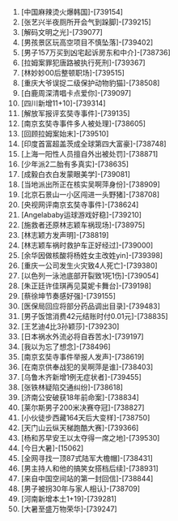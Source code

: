 
1. [中国麻辣烫火爆韩国]-[739154]
1. [张艺兴半夜厕所开会气到跺脚]-[739215]
1. [解码文明之光]-[739077]
1. [男孩景区玩高空项目不慎坠落]-[739402]
1. [男子157万买到凶宅起诉房东和中介]-[738736]
1. [拉姆案罪犯唐路被执行死刑]-[739367]
1. [林妙妙00后整顿职场]-[739515]
1. [重庆大爷误捉二级保护动物豹猫]-[738508]
1. [白鹿周深清唱卡点爱你]-[739097]
1. [四川新增11+10]-[739314]
1. [解放军报评玄奘寺事件]-[739135]
1. [南京玄奘寺事件多人被处理]-[738605]
1. [回顾拉姆案始末]-[739510]
1. [印度首富超盖茨成全球第四大富豪]-[738748]
1. [上海一阳性人员擅自外出被处罚]-[738871]
1. [少年派2二胎有多真实]-[738635]
1. [成毅白衣白发蒙眼美学]-[739081]
1. [当地派出所正在核实吴啊萍身份]-[738909]
1. [北京石景山一小区闯进一头野猪]-[738708]
1. [央视网评南京玄奘寺事件]-[738624]
1. [Angelababy运球游戏好稳]-[739210]
1. [施救者还原林志颖车祸现场]-[738975]
1. [林志颖方发声明]-[738819]
1. [林志颖车祸时救护车正好经过]-[739000]
1. [余华因做核酸将杨姓女主改姓yin]-[739398]
1. [重庆一公司发生火灾致4人死亡]-[739380]
1. [以色列一泳池底部开裂致1死1伤]-[739054]
1. [朱正廷许佳琪再见莫妮卡舞台]-[739198]
1. [蔡徐坤节奏感好强]-[739155]
1. [医保局回应将部分药品调出目录]-[739483]
1. [男子饭馆消费42元结账时付0.01元]-[738835]
1. [王艺迪4比3孙颖莎]-[739230]
1. [日本祸水外流必将自吞苦水]-[739197]
1. [我以为忘了想念]-[738496]
1. [南京玄奘寺事件举报人发声]-[738619]
1. [在南京供奉战犯的吴啊萍是谁]-[738403]
1. [乌鲁木齐新增1例无症状者]-[739455]
1. [张铁林疑陷交通纠纷]-[738618]
1. [济南公安破获18年前命案]-[738834]
1. [莱尔斯男子200米决赛夺冠]-[738827]
1. [小伙徒步西藏164天后大变样]-[738750]
1. [天门山云纵天梯跑酷大赛]-[739366]
1. [杨和苏早安王以太夺得一席之地]-[739530]
1. [今日大暑]-[15062]
1. [全网寻找一顶87式陆军大檐帽]-[738431]
1. [男主持人和他的搞笑女搭档后续]-[738931]
1. [来自中国空间站的第一封回信]-[738844]
1. [男子被拐30年与家人相认]-[738709]
1. [河南新增本土1+19]-[739281]
1. [大暑至盛万物荣华]-[739247]